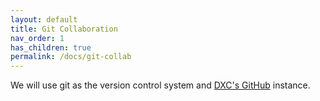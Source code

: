```yaml
---
layout: default
title: Git Collaboration
nav_order: 1
has_children: true
permalink: /docs/git-collab
---
```


We will use git as the version control system and [DXC's GitHub](https://github.dxc.com) instance.